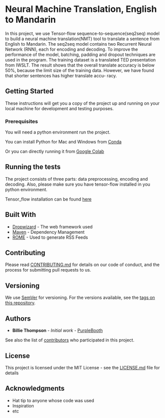 # Neural Machine Translation, English to Mandarin

In this project, we use Tensor-flow sequence-to-sequence(seq2seq) model to build a neural machine translation(NMT) tool to translate a sentence from English to Mandarin. The seq2seq model contains two Recurrent Neural Network (RNN), each for encoding and decoding. To improve the performance of the model, batching, padding and dropout techniques are used in the program. The training dataset is a translated TED presentation from IWSLT. The result shows that the overall translate accuracy is below 50%, because the limit size of the training data. However, we have found that shorter sentences has higher translate accu-
racy.

## Getting Started

These instructions will get you a copy of the project up and running on your local machine for development and testing purposes.

### Prerequisites

You will need a python environment run the project.

You can install Python for Mac and Windows from [Conda](https://docs.conda.io/projects/conda/en/latest/user-guide/install/)

Or you can directly running it from [Google Colab](https://colab.research.google.com)

## Running the tests

The project consists of three parts: data preprocessing, encoding and decoding.
Also, please make sure you have tensor-flow installed in you python environment. 

Tensor_flow installation can be found [here](https://www.tensorflow.org/install)

## Built With

* [Dropwizard](http://www.dropwizard.io/1.0.2/docs/) - The web framework used
* [Maven](https://maven.apache.org/) - Dependency Management
* [ROME](https://rometools.github.io/rome/) - Used to generate RSS Feeds

## Contributing

Please read [CONTRIBUTING.md](https://gist.github.com/PurpleBooth/b24679402957c63ec426) for details on our code of conduct, and the process for submitting pull requests to us.

## Versioning

We use [SemVer](http://semver.org/) for versioning. For the versions available, see the [tags on this repository](https://github.com/your/project/tags). 

## Authors

* **Billie Thompson** - *Initial work* - [PurpleBooth](https://github.com/PurpleBooth)

See also the list of [contributors](https://github.com/your/project/contributors) who participated in this project.

## License

This project is licensed under the MIT License - see the [LICENSE.md](LICENSE.md) file for details

## Acknowledgments

* Hat tip to anyone whose code was used
* Inspiration
* etc






